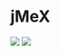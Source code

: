 # jMeX
![](https://github.com/mchalabine/jmex/workflows/.github/workflows/gradle.yml/badge.svg)
![](https://github.com/mchalabine/jmex/workflows/Java%20CI/badge.svg)
